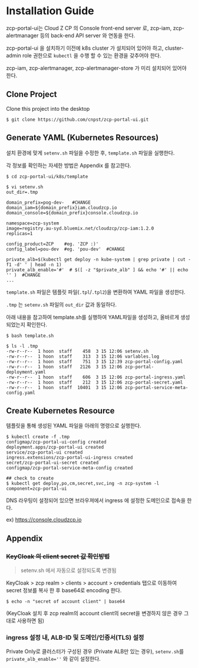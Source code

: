 # Installation Guide

zcp-portal-ui는 Cloud Z CP 의 Console front-end server 로, zcp-iam, zcp-alertmanager 등의 back-end API server 와 연동을 한다.

zcp-portal-ui 을 설치하기 이전에 k8s cluster 가 설치되어 있어야 하고, cluster-admin role 권한으로 `kubectl` 을 수행 할 수 있는 환경을 갖추어야 한다.

zcp-iam, zcp-alertmanager, zcp-alertmanager-store 가 미리 설치되어 있어야 한다.

## Clone Project

Clone this project into the desktop

```
$ git clone https://github.com/cnpst/zcp-portal-ui.git
```

## Generate YAML (Kubernetes Resources)

설치 환경에 맞게 `setenv.sh` 파일을 수정한 후, `template.sh` 파일을 실행한다.

각 정보를 확인하는 자세한 방법은 Appendix 를 참고한다.

```
$ cd zcp-portal-ui/k8s/template

$ vi setenv.sh
out_dir=.tmp

domain_prefix=pog-dev-   #CHANGE
domain_iam=${domain_prefix}iam.cloudzcp.io
domain_console=${domain_prefix}console.cloudzcp.io

namespace=zcp-system
image=registry.au-syd.bluemix.net/cloudzcp/zcp-iam:1.2.0
replicas=1

config_product=ZCP    #eg. 'ZCP :)'
config_label=pou-dev  #eg. 'pou-dev'  #CHANGE

private_alb=$(kubectl get deploy -n kube-system | grep private | cut -f1 -d' ' | head -n 1)
private_alb_enable='#'  # $([ -z "$private_alb" ] && echo '#' || echo '' )  #CHANGE
...
```

`template.sh` 파일은 템플릿 파일(`.tpl`/`.tpl2`)을 변환하여 YAML 파일을 생성한다.

`.tmp` 는 `setenv.sh` 파일의 `out_dir` 값과 동일하다.

아래 내용을 참고하여 template.sh를 실행하여 YAML파일을 생성하고, 올바르게 생성되었는지 확인한다.

```
$ bash template.sh

$ ls -l .tmp
-rw-r--r--  1 hoon  staff    458  3 15 12:06 setenv.sh
-rw-r--r--  1 hoon  staff    313  3 15 12:06 varlables.log
-rw-r--r--  1 hoon  staff    751  3 15 12:39 zcp-portal-config.yaml
-rw-r--r--  1 hoon  staff   2126  3 15 12:06 zcp-portal-deployment.yaml
-rw-r--r--  1 hoon  staff    606  3 15 12:06 zcp-portal-ingress.yaml
-rw-r--r--  1 hoon  staff    212  3 15 12:06 zcp-portal-secret.yaml
-rw-r--r--  1 hoon  staff  10401  3 15 12:06 zcp-portal-service-meta-config.yaml
```

## Create Kubernetes Resource

템플릿을 통해 생성된 YAML 파일을 아래의 명령으로 실행한다.

```
$ kubectl create -f .tmp
configmap/zcp-portal-ui-config created
deployment.apps/zcp-portal-ui created
service/zcp-portal-ui created
ingress.extensions/zcp-portal-ui-ingress created
secret/zcp-portal-ui-secret created
configmap/zcp-portal-service-meta-config created

## check to create
$ kubectl get deploy,po,cm,secret,svc,ing -n zcp-system -l component=zcp-portal-ui
```

DNS 라우팅이 설정되어 있으면 브라우져에서 ingress 에 설정한 도메인으로 접속을 한다.

ex) https://console.cloudzcp.io

## Appendix

### ~~KeyCloak 의 client secret 값 확인방법~~
> setenv.sh 에서 자동으로 설정되도록 변경됨

KeyCloak > zcp realm > clients > account > credentials 탭으로 이동하여 secret 정보를 복사 한 후 base64로 encoding 한다.

```
$ echo -n "secret of account client" | base64
```

(KeyCloak 설치 후 zcp realm의 account client의 secret을 변경하지 않은 경우 그대로 사용하면 됨)

### ingress 설정 내, ALB-ID 및 도메인/인증서(TLS) 설정

Private Only로 클러스터가 구성된 경우 (Private ALB만 있는 경우), `setenv.sh`를 `private_alb_enable=''` 와 같이 설정한다.

